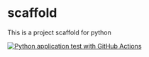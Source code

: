 # scaffold
This is a project scaffold for python

[![Python application test with GitHub Actions](https://github.com/j-a-oliver/scaffold/actions/workflows/main.yml/badge.svg)](https://github.com/j-a-oliver/scaffold/actions/workflows/main.yml)
